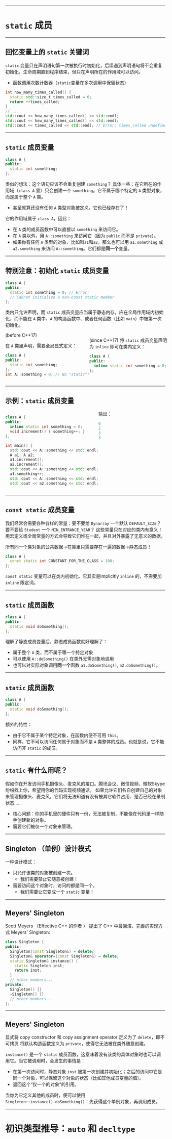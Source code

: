 
---

# `static` 成员

---

## 回忆变量上的 `static` 关键词

`static` 变量只在声明语句第一次被执行时初始化，后续遇到声明语句将不会重复初始化。生命周期直到程序结束，但只在声明所在的作用域可以访问。

- 函数调用次数计数器（`static`变量在多次调用中保留状态）
```cpp
int how_many_times_called() {
  static std::size_t times_called = 0;
  return ++times_called;
}
// ...
std::cout << how_many_times_called() << std::endl;
std::cout << how_many_times_called() << std::endl;
std::cout << times_called << std::endl; // Error: times_called undefined.
```
---
## `static` 成员变量 

```cpp
class A {
public:
  static int something;
};
```

类似的想法：这个语句应该不会重复创建 `something`？
具体一些：在它所在的作用域（`class A` 里）只会创建一个 `something`。它不属于哪个特定的 `A` 类型对象，而是属于整个 `A` 类。
- 甚至就算还没有任何 `A` 类型对象被定义，它也已经存在了！
  
它的作用域属于 `class A`，因此：
- 在 `A` 类的成员函数中可以直接以 `something` 来访问它。
- 在 `A` 类以外，用 `A::something` 来访问它（因为 `public` 而不是 `private`）。
- 如果你有任何 `A` 类型的对象，比如叫`a1`和`a2`，那么也可以用 `a1.something` 或 `a2.something` 来访问 `A::something`。它们都是**同一个**变量。

---
## 特别注意：初始化 `static` 成员变量 
```cpp
class A {
public:
  static int something = 0; // Error: 
  // Cannot initialize a non-const static member
};
```
类内只允许声明，而 `static` 成员变量应当属于静态内存，应在全局作用域内初始化，而不能在 `A` 类中、`A` 的构造函数中、或者任何函数（比如 `main`）中被第一次初始化。

<div style="display: grid; grid-template-columns: 1fr 1fr;">
  <div>
(before C++17) 

在 `A` 类里声明，需要全局显式定义：

```cpp
class A {
public:
  static int something;
};
int A::something = 0; // No "static"!
```
  </div>
  <div>

(since C++17) 将 `static` 成员变量声明为 `inline` 即可在类内定义：
```cpp
class A {
public:
  inline static int something = 0; 
};
```

  </div>
</div>

---

## 示例：`static` 成员变量
<div style="display: grid; grid-template-columns: 1fr 1fr;">
  <div>

```cpp
class A {
public:
  inline static int something = 0;
  void increment() { something++; }
};

int main() {
  std::cout << A::something << std::endl;
  A a1; A a2;
  a1.increment();
  a2.increment();
  std::cout << A::something << std::endl;
  a1.something++;
  std::cout << A::something << std::endl;
  std::cout << a2.something << std::endl;
```
  </div>
  <div>
输出：

```cpp
0
2
3
3
```
  </div>
</div>

---

## `const static` 成员变量

我们经常会需要各种各样的常量：要不要给 `Dynarray` 一个默认 `DEFAULT_SIZE`？要不要给 `Student` 一个 `MIN_ENTRANCE_YEAR`？
这些常量只在对应的类内有意义！用宏定义或全局常量的方式会导致它们堆在一起，并且对外暴露了无意义的数据。

所有同一个类对象的公共数据→在类里只需要存在一遍的数据→静态成员！
```cpp 
class A {
  const static int CONSTANT_FOR_THE_CLASS = 100;
};
```
`const static` 变量可以在类内初始化。它其实是implicitly `inline` 的，不需要加 `inline` 限定词。

---

## `static` 成员函数
```cpp
class A {
public:
  static void doSomething();
};
```
理解了静态成员变量后，静态成员函数就好理解了：
- 属于整个 `A` 类，而不属于哪一个特定对象
- 可以使用 `A::doSomething()` 在类外无需对象地调用
- 也可以对实际对象调用**同一个**函数 `a1.doSomething()`, `a2.doSomething()`。

---

## `static` 成员函数
```cpp
class A {
public:
  static void doSomething();
};
```
额外的特性：
- 由于它不属于某个特定对象，在函数内便不可用 `this`。
- 同样，它不可以访问任何属于对象而不是 `A` 类整体的成员。也就是说，它不能访问非 `static` 的成员。
---

## `static` 有什么用呢？

假如你在开发访问手机摄像头、麦克风的接口。腾讯会议、微信视频、微软Skype纷纷找上你，希望用你的代码实现视频通话。
如果允许它们各自创建自己的对象来管理摄像头、麦克风，它们将无法知道有没有被其它软件占用、是否已经在录制状态……
- 核心问题：你的手机里的硬件只有一份，无法被复制，不能像在代码里一样随手创建新的对象。
- 需要它们被仅一个对象来管理。

---

## Singleton （单例）设计模式

一种设计模式：
- 只允许该类的对象被创建一次。
  - 我们需要禁止它随意被创建！
- 需要访问这个对象时，访问的都是同一个。
  - 我们需要让它变成一个 `static` 变量！


---

## Meyers' Singleton

Scott Meyers （Effective C++ 的作者 ） 提出了 C++ 中最简洁、完善的实现方式 Meyers' Singleton:

```cpp
class Singleton {
public:
  Singleton(const Singleton&) = delete;
  Singleton& operator=(const Singleton&) = delete;
  static Singleton& instance() {
    static Singleton inst;
    return inst;
  }
  // other members...
private:
  Singleton() {}
  ~Singleton() {}
  // other members...
};
```

---
## Meyers' Singleton

显式将 copy constructor 和 copy assignment operator 定义为了 `delete`，即不可拷贝
将默认构造函数定义为 `private`，使得它无法被在类外随意创建。

`instance()` 是一个 `static` 成员函数，这意味着没有该类的具体对象时也可以调用它。当它被调用时，会发生的事情是：
- 在第一次访问时，静态对象 `inst` 被第一次创建并初始化；之后的访问中它是同一个对象，可以保留这个对象的状态（比如其他成员变量的值）。
- 返回这个“仅一个的对象”的引用。
  
当你为它定义其他的成员时，便可以使用 `Singleton::instance().doSomething()`：先获得这个单例对象，再调用成员。


---



# 初识类型推导：`auto` 和 `decltype`